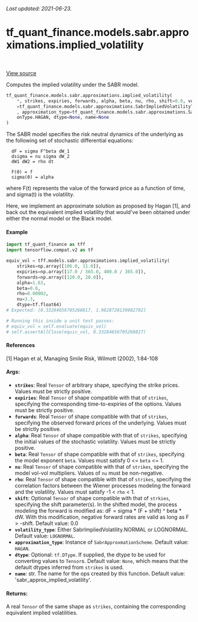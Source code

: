 <!--
This file is generated by a tool. Do not edit directly.
For open-source contributions the docs will be updated automatically.
-->

*Last updated: 2021-06-23.*

<div itemscope itemtype="http://developers.google.com/ReferenceObject">
<meta itemprop="name" content="tf_quant_finance.models.sabr.approximations.implied_volatility" />
<meta itemprop="path" content="Stable" />
</div>

# tf_quant_finance.models.sabr.approximations.implied_volatility

<!-- Insert buttons and diff -->

<table class="tfo-notebook-buttons tfo-api" align="left">
</table>

<a target="_blank" href="https://github.com/google/tf-quant-finance/blob/master/tf_quant_finance/models/sabr/approximations/implied_volatility.py">View source</a>



Computes the implied volatility under the SABR model.

```python
tf_quant_finance.models.sabr.approximations.implied_volatility(
    *, strikes, expiries, forwards, alpha, beta, nu, rho, shift=0.0, volatility_type
    =tf_quant_finance.models.sabr.approximations.SabrImpliedVolatilityType.LOGNORMAL
    , approximation_type=tf_quant_finance.models.sabr.approximations.SabrApproximati
    onType.HAGAN, dtype=None, name=None
)
```



<!-- Placeholder for "Used in" -->

The SABR model specifies the risk neutral dynamics of the underlying as the
following set of stochastic differential equations:

```
  dF = sigma F^beta dW_1
  dsigma = nu sigma dW_2
  dW1 dW2 = rho dt

  F(0) = f
  sigma(0) = alpha
```
where F(t) represents the value of the forward price as a function of time,
and sigma(t) is the volatility.

Here, we implement an approximate solution as proposed by Hagan [1], and back
out the equivalent implied volatility that would've been obtained under either
the normal model or the Black model.

#### Example
```python
import tf_quant_finance as tff
import tensorflow.compat.v2 as tf

equiv_vol = tff.models.sabr.approximations.implied_volatility(
    strikes=np.array([106.0, 11.0]),
    expiries=np.array([17.0 / 365.0, 400.0 / 365.0]),
    forwards=np.array([120.0, 20.0]),
    alpha=1.63,
    beta=0.6,
    rho=0.00002,
    nu=3.3,
    dtype=tf.float64)
# Expected: [0.33284656705268817, 1.9828728139982792]

# Running this inside a unit test passes:
# equiv_vol = self.evaluate(equiv_vol)
# self.assertAllClose(equiv_vol, 0.33284656705268817)
```
#### References
[1] Hagan et al, Managing Smile Risk, Wilmott (2002), 1:84-108

#### Args:


* <b>`strikes`</b>: Real `Tensor` of arbitrary shape, specifying the strike prices.
  Values must be strictly positive.
* <b>`expiries`</b>: Real `Tensor` of shape compatible with that of `strikes`,
  specifying the corresponding time-to-expiries of the options. Values must
  be strictly positive.
* <b>`forwards`</b>: Real `Tensor` of shape compatible with that of `strikes`,
  specifying the observed forward prices of the underlying. Values must be
  strictly positive.
* <b>`alpha`</b>: Real `Tensor` of shape compatible with that of `strikes`, specifying
  the initial values of the stochastic volatility. Values must be strictly
  positive.
* <b>`beta`</b>: Real `Tensor` of shape compatible with that of `strikes`, specifying
  the model exponent `beta`. Values must satisfy 0 <= `beta` <= 1.
* <b>`nu`</b>: Real `Tensor` of shape compatible with that of `strikes`, specifying the
  model vol-vol multipliers. Values of `nu` must be non-negative.
* <b>`rho`</b>: Real `Tensor` of shape compatible with that of `strikes`, specifying
  the correlation factors between the Wiener processes modeling the forward
  and the volatility. Values must satisfy -1 < `rho` < 1.
* <b>`shift`</b>: Optional `Tensor` of shape compatible with that of `strkies`,
  specifying the shift parameter(s). In the shifted model, the process
  modeling the forward is modified as: dF = sigma * (F + shift) ^ beta * dW.
  With this modification, negative forward rates are valid as long as
  F > -shift.
  Default value: 0.0
* <b>`volatility_type`</b>: Either SabrImpliedVolatility.NORMAL or LOGNORMAL.
  Default value: `LOGNORMAL`.
* <b>`approximation_type`</b>: Instance of `SabrApproxmationScheme`.
  Default value: `HAGAN`.
* <b>`dtype`</b>: Optional: `tf.DType`. If supplied, the dtype to be used for
  converting values to `Tensor`s.
  Default value: `None`, which means that the default dtypes inferred from
    `strikes` is used.
* <b>`name`</b>: str. The name for the ops created by this function.
  Default value: 'sabr_approx_implied_volatility'.


#### Returns:

A real `Tensor` of the same shape as `strikes`, containing the
corresponding equivalent implied volatilities.

